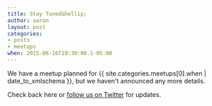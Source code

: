 ```yaml
---
title: Stay Tuned&hellip;
author: aaron
layout: post
categories:
- posts
- meetups
when: 2015-06-16T19:30:00.1-05:00
---
```


We have a meetup planned for <x-date>{{ site.categories.meetups[0].when | date_to_xmlschema }}</x-date>, but we haven't announced any more details.

Check back here or <a href="{{ site.twitter.url }}">follow us on Twitter</a>
for updates.
